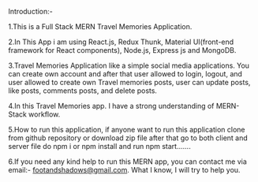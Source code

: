 
 Introduction:-

 1.This is a Full Stack MERN Travel Memories Application.

 2.In This App i am using React.js, Redux Thunk, Material UI(front-end framework for React components), Node.js, Express js and MongoDB.

 3.Travel Memories Application like a simple social media  applications. You can create own account and after that user allowed to login, logout, and user allowed to create own Travel memories posts, user can update posts, like posts, comments posts, and delete posts. 

4.In this Travel Memories app. I have a strong understanding of MERN-Stack workflow.

5.How to run this application, if anyone want to run this application clone from github repository or download zip file after that go to both client and server file do  npm i or npm install and run npm start....... 

6.If you need any kind help to run this MERN app, you can contact me via email:- footandshadows@gmail.com. What I know, I will try to help you.

